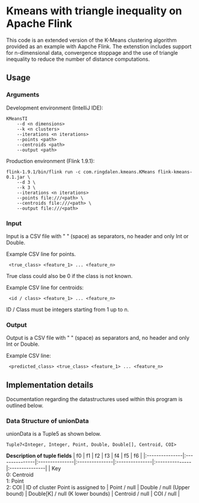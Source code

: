 # Kmeans with triangle inequality on Apache Flink
This code is an extended version of the K-Means clustering algorithm provided as an example with Aapche Flink. The extenstion includes support for n-dimensional data, convergence stoppage and the use of triangle inequality to reduce the number of distance computations.

## Usage

### Arguments
Development environment (IntelliJ IDE):

```
KMeansTI
 	--d <n dimensions>
 	--k <n clusters>
 	--iterations <n iterations>
 	--points <path>
 	--centroids <path>
 	--output <path>
```

Production environment (Flink 1.9.1):

```
flink-1.9.1/bin/flink run -c com.ringdalen.kmeans.KMeans flink-kmeans-0.1.jar \
	--d 3 \
	--k 3 \
	--iterations <n iterations>
	--points file:///<path> \
	--centroids file:///<path> \
	--output file:///<path>
```


### Input
Input is a CSV file with " " (space) as separators, no header and only Int or Double.

Example CSV line for points.

``` <true_class> <feature_1> ... <feature_n>```

True class could also be 0 if the class is not known.

Example CSV line for centroids:

``` <id / class> <feature_1> ... <feature_n>```

ID / Class must be integers starting from 1 up to n.

### Output
Output is a CSV file with " " (space) as separators and, no header and only Int or Double.

Example CSV line:

``` <predicted_class> <true_class> <feature_1> ... <feature_n>```

## Implementation details
Documentation regarding the datastructures used within this program is outlined below.

### Data Structure of unionData
unionData is a Tuple5 as shown below.

``` Tuple7<Integer, Integer, Point, Double, Double[], Centroid, COI> ```

**Description of tuple fields**
| f0        	  | f1              | f2  			  |	f3			    |	f4			  |	f5			  |	f6			  |
|:---------------|:---------------|:---------------|:---------------|:---------------|:---------------|:---------------|
| Key <br>0: Centroid<br>1: Point<br>2: COI  		| ID of cluster Point is assigned to	| Point / null 	| Double / null (Upper bound)	| Double[K] / null (K lower bounds)	| Centroid / null	| COI / null	|







